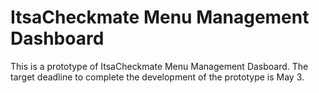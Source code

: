 # ItsaCheckmate Menu Management Dashboard

This is a prototype of ItsaCheckmate Menu Management Dasboard. The target deadline to complete the development of the prototype is May 3.

